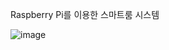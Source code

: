 Raspberry Pi를 이용한 스마트룸 시스템

![image](https://github.com/Doyun-1999/Easy_Room/assets/128355648/6a48da2e-f49c-454f-8eb3-525a931c3ba0)
